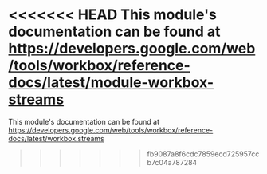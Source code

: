 <<<<<<< HEAD
This module's documentation can be found at https://developers.google.com/web/tools/workbox/reference-docs/latest/module-workbox-streams
=======
This module's documentation can be found at https://developers.google.com/web/tools/workbox/reference-docs/latest/workbox.streams
>>>>>>> fb9087a8f6cdc7859ecd725957ccb7c04a787284

